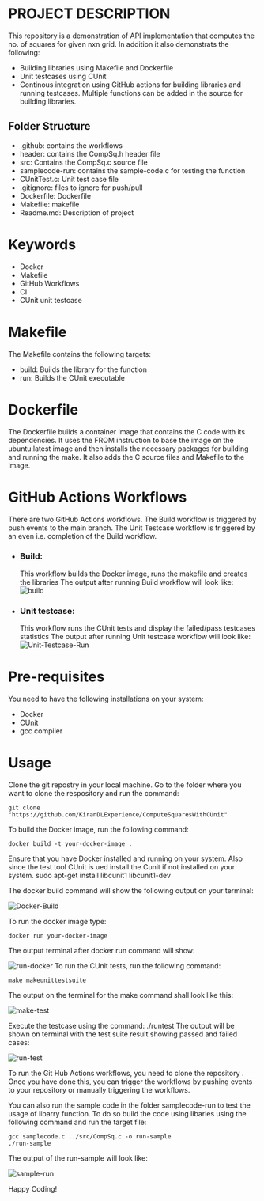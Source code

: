 # PROJECT DESCRIPTION
This repository is a demonstration of API implementation that computes the no. of squares for given nxn grid. In addition it also demonstrats the following:
- Building libraries using Makefile and Dockerfile
- Unit testcases using CUnit
- Continous integration using GitHub actions for building libraries and running testcases.
Multiple functions can be added in the source for building libraries.

## Folder Structure
- .github: contains the workflows
- header: contains the CompSq.h header file
- src: Contains the CompSq.c source file
- samplecode-run: contains the sample-code.c for testing the function
- CUnitTest.c: Unit test case file
- .gitignore: files to ignore for push/pull
- Dockerfile: Dockerfile
- Makefile: makefile
- Readme.md: Description of project

# Keywords
- Docker
- Makefile
- GitHub Workflows
- CI
- CUnit unit testcase

# Makefile
The Makefile contains the following targets:

- build: Builds the library for the function
- run: Builds the CUnit executable

# Dockerfile
The Dockerfile builds a container image that contains the C code with its dependencies. It uses the FROM instruction to base the image on the ubuntu:latest image and then installs the necessary packages for building and running the make. It also adds the C source files and Makefile to the image.

# GitHub Actions Workflows
There are two GitHub Actions workflows. The Build workflow is triggered by push events to the main branch. 
The Unit Testcase workflow is triggered by an even i.e. completion of the Build workflow.

- ### Build:
    This workflow builds the Docker image, runs the makefile and creates the libraries
  The output after running Build workflow will look like:
  ![build](https://github.com/KiranDLExperience/ComputeSquaresWithCUnit/assets/86914350/dd5d08a6-9862-4fc6-abd4-12d93de3d44a)

- ### Unit testcase:
    This workflow runs the CUnit tests and display the failed/pass testcases statistics
 The output after running Unit testcase workflow will look like:
![Unit-Testcase-Run](https://github.com/KiranDLExperience/ComputeSquaresWithCUnit/assets/86914350/ddbce834-af00-4b03-86ea-9e1fa9275506)



# Pre-requisites
You need to have the following installations on your system:
- Docker
- CUnit
- gcc compiler
# Usage
Clone the git repostry in your local machine. Go to the folder where you want to clone the respository and run the command:

    git clone "https://github.com/KiranDLExperience/ComputeSquaresWithCUnit"
  
To build the Docker image, run the following command:

    docker build -t your-docker-image .
Ensure that you have Docker installed and running on your system. Also since the test tool CUnit is ued install the Cunit if not installed on your system.
    sudo apt-get install libcunit1 libcunit1-dev

The docker build command will show the following output on your terminal:

   ![Docker-Build](https://github.com/KiranDLExperience/ComputeSquaresWithCUnit/assets/86914350/510744ca-1404-409c-833c-1b2e8a83adf6)

To run the docker image type:

    docker run your-docker-image
    
The output terminal after docker run command will show:

![run-docker](https://github.com/KiranDLExperience/ComputeSquaresWithCUnit/assets/86914350/33013d48-bcf5-4cd1-99e5-ac98cd3018b9)
To run the CUnit tests, run the following command:

    make makeunittestsuite
The output on the terminal for the make command shall look like this:
    
![make-test](https://github.com/KiranDLExperience/ComputeSquaresWithCUnit/assets/86914350/30e18b31-5595-4c10-9e3b-b273dc01b6d7)

Execute the testcase using the command:
    ./runtest
The output will be shown on terminal with the test suite result showing passed and failed cases:

![run-test](https://github.com/KiranDLExperience/ComputeSquaresWithCUnit/assets/86914350/f48543c0-ebfc-4fcb-a019-77158e71b64f)

To run the Git Hub Actions workflows, you need to clone the repository . Once you have done this, you can trigger the workflows by pushing events to your repository or manually triggering the workflows.

You can also run the sample code in the folder samplecode-run to test the usage of libarry function. To do so build the code using libaries using the following command and run the target file:

    gcc samplecode.c ../src/CompSq.c -o run-sample
    ./run-sample
The output of the run-sample will look like:

![sample-run](https://github.com/KiranDLExperience/ComputeSquaresWithCUnit/assets/86914350/08605370-8cdc-4ab5-b801-fc2cad0f81b3)

Happy Coding!
